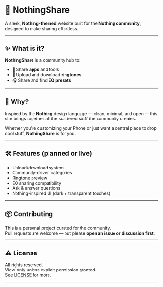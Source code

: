 # 🔴 NothingShare

A sleek, **Nothing-themed** website built for the **Nothing community**, designed to make sharing effortless.

---

## ✨ What is it?

**NothingShare** is a community hub to:
- 📱 Share **apps** and tools
- 🔔 Upload and download **ringtones**
- 🎧 Share and find **EQ presets**

---

## 🎨 Why?

Inspired by the **Nothing** design language — clean, minimal, and open — this site brings together all the scattered stuff the community creates.

Whether you're customizing your Phone or just want a central place to drop cool stuff, **NothingShare** is for you.

---

## 🛠 Features (planned or live)

- Upload/download system  
- Community-driven categories  
- Ringtone preview  
- EQ sharing compatibility  
- Ask & answer questions  
- Nothing-inspired UI (dark + transparent touches)

---

## 📦 Contributing

This is a personal project curated for the community.  
Pull requests are welcome — but please **open an issue or discussion first**.

---

## ⚠️ License

All rights reserved.  
View-only unless explicit permission granted.  
See [LICENSE](./LICENSE) for more.

---
